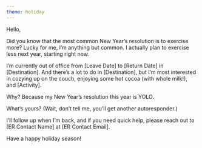 ```yaml
---
theme: holiday
---
```


Hello, 

Did you know that the most common New Year’s resolution is to exercise more? Lucky for me, I’m anything but common. I actually plan to exercise less next year, starting right now. 

I’m currently out of office from [Leave Date] to [Return Date] in [Destination]. And there’s a lot to do in [Destination], but I’m most interested in cozying up on the couch, enjoying some hot cocoa (with whole milk!), and [Activity]. 

Why? Because my New Year’s resolution this year is YOLO.

What’s yours? (Wait, don’t tell me, you’ll get another autoresponder.)

I’ll follow up when I’m back, and if you need quick help, please reach out to [ER Contact Name] at [ER Contact Email]. 

Have a happy holiday season!

